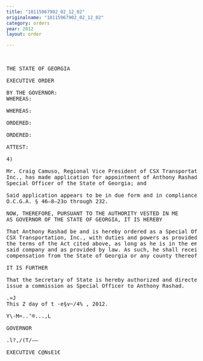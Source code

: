 ```yaml
---
title: "18115967902_02_12_02"
originalname: "18115967902_02_12_02"
category: orders
year: 2012
layout: order

---
```

<pre>
 

THE STATE OF GEORGIA

EXECUTIVE ORDER

BY THE GOVERNOR:
WHEREAS:

WHEREAS:

ORDERED:

ORDERED:

ATTEST:

4)

Mr. Craig Camuso, Regional Vice President of CSX Transportation,
Inc., has made application for appointment of Anthony Rashad as
Special Officer of the State of Georgia; and

Said application appears to be in due form and in compliance with
O.C.G.A. § 46—8—23o through 232.

NOW, THEREFORE, PURSUANT TO THE AUTHORITY VESTED IN ME
AS GOVERNOR OF THE STATE OF GEORGIA, IT IS HEREBY

That Anthony Rashad be and is hereby ordered as a Special Officer,
CSX Transportation, Inc., with duties and powers as provided by
the terms of the Act cited above, as long as he is in the employ of
said company and as provided by law. As such, he shall receive no
compensation from the State of Georgia or any county thereof.

IT IS FURTHER

That the Secretary of State is hereby authorized and directed to
issue a commission as Special Officer to Anthony Rashad.

.»J
This Z day of t -e§v~/4% , 2012.

Y\-M=..‘®...,L

GOVERNOR

.l?,/(T/——

EXECUTIVE C@NsE1€

</pre>
